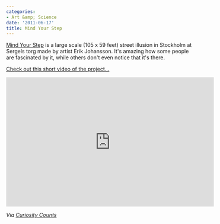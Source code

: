 ```yaml
---
categories:
- Art &amp; Science
date: '2011-06-17'
title: Mind Your Step
---
```


<a href="http://alltelleringet.com/generation7/">Mind Your Step</a> is a large scale (105 x 59 feet) street illusion in Stockholm at Sergels torg made by artist Erik Johansson. It's amazing how some people are fascinated by it, while others don't even notice that it's there.

<a href="https://www.youtube.com/watch?v=6pDfC1om4BQ">Check out this short video of the project...</a>

<p align="center"><iframe width="560" height="349" src="https://www.youtube.com/embed/6pDfC1om4BQ?rel=0" frameborder="0" allowfullscreen></iframe></p>

<em>Via <a href="http://curiositycounts.com/post/6353257752/mind-your-step-giant-optical-illusion-in">Curiosity Counts</a></em>